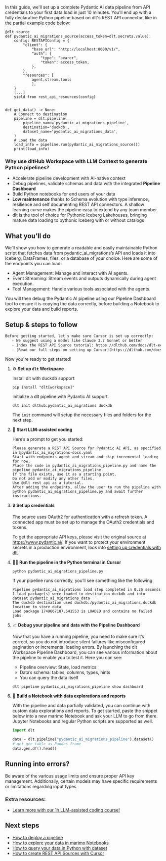 In this guide, we'll set up a complete Pydantic AI data pipeline from API credentials to your first data load in just 10 minutes. You'll end up with a fully declarative Python pipeline based on dlt's REST API connector, like in the partial example code below:

```python-outcome
@dlt.source
def pydantic_ai_migrations_source(access_token=dlt.secrets.value):
    config: RESTAPIConfig = {
        "client": {
            "base_url": "http://localhost:8000/v1/",
            "auth": {
                "type": "bearer",
                "token": access_token,
            },
        },
        "resources": [
            agent,stream,tools
            ],
    }
    [...]
    yield from rest_api_resources(config)


def get_data() -> None:
    # Connect to destination
    pipeline = dlt.pipeline(
        pipeline_name='pydantic_ai_migrations_pipeline',
        destination='duckdb',
        dataset_name='pydantic_ai_migrations_data', 
    )
    # Load the data
    load_info = pipeline.run(pydantic_ai_migrations_source())
    print(load_info) 
```

### Why use dltHub Workspace with LLM Context to generate Python pipelines?

- Accelerate pipeline development with AI-native context
- Debug pipelines, validate schemas and data with the integrated **Pipeline Dashboard**
- Build Python notebooks for end users of your data
- **Low maintenance** thanks to Schema evolution with type inference, resilience and self documenting REST API connectors. A shallow learning curve makes the pipeline easy to extend by any team member
- dlt is the tool of choice for Pythonic Iceberg Lakehouses, bringing mature data loading to pythonic Iceberg with or without catalogs

## What you’ll do

We’ll show you how to generate a readable and easily maintainable Python script that fetches data from pydantic_ai_migrations’s API and loads it into Iceberg, DataFrames, files, or a database of your choice. Here are some of the endpoints you can load:

- Agent Management: Manage and interact with AI agents.
- Event Streaming: Stream events and outputs dynamically during agent execution.
- Tool Management: Handle various tools associated with the agents.

You will then debug the Pydantic AI pipeline using our Pipeline Dashboard tool to ensure it is copying the data correctly, before building a Notebook to explore your data and build reports.

## Setup & steps to follow

```default
Before getting started, let's make sure Cursor is set up correctly:
   - We suggest using a model like Claude 3.7 Sonnet or better
   - Index the REST API Source tutorial: https://dlthub.com/docs/dlt-ecosystem/verified-sources/rest_api/ and add it to context as **@dlt rest api**
   - [Read our full steps on setting up Cursor](https://dlthub.com/docs/dlt-ecosystem/llm-tooling/cursor-restapi#23-configuring-cursor-with-documentation)
```

Now you're ready to get started!

1. ⚙️ **Set up `dlt` Workspace**
    
    Install dlt with duckdb support:
    ```shell
    pip install "dlt[workspace]"
    ```

    Initialize a dlt pipeline with Pydantic AI support.
    ```shell
    dlt init dlthub:pydantic_ai_migrations duckdb
    ```

    The `init` command will setup the necessary files and folders for the next step.
    
2. 🤠 **Start LLM-assisted coding**
    
    Here’s a prompt to get you started:
    
    ```prompt
    Please generate a REST API Source for Pydantic AI API, as specified in @pydantic_ai_migrations-docs.yaml 
    Start with endpoints agent and stream and skip incremental loading for now. 
    Place the code in pydantic_ai_migrations_pipeline.py and name the pipeline pydantic_ai_migrations_pipeline. 
    If the file exists, use it as a starting point. 
    Do not add or modify any other files. 
    Use @dlt rest api as a tutorial. 
    After adding the endpoints, allow the user to run the pipeline with python pydantic_ai_migrations_pipeline.py and await further instructions.
    ```

    
3. 🔒 **Set up credentials** 
    
    The source uses OAuth2 for authentication with a refresh token. A connected app must be set up to manage the OAuth2 credentials and tokens.
    
    To get the appropriate API keys, please visit the original source at https://www.pydantic.ai/.
    If you want to protect your environment secrets in a production environment, look into [setting up credentials with dlt](https://dlthub.com/docs/walkthroughs/add_credentials).
    
4. 🏃‍♀️ **Run the pipeline in the Python terminal in Cursor**
    
    ```shell
    python pydantic_ai_migrations_pipeline.py
    ```
    
    If your pipeline runs correctly, you’ll see something like the following:
    
    ```shell
    Pipeline pydantic_ai_migrations load step completed in 0.26 seconds
    1 load package(s) were loaded to destination duckdb and into dataset pydantic_ai_migrations_data
    The duckdb destination used duckdb:/pydantic_ai_migrations.duckdb location to store data
    Load package 1749667187.541553 is LOADED and contains no failed jobs
    ```
    
5. 📈 **Debug your pipeline and data with the Pipeline Dashboard**

    Now that you have a running pipeline, you need to make sure it’s correct, so you do not introduce silent failures like misconfigured pagination or incremental loading errors. By launching the dlt Workspace Pipeline Dashboard, you can see various information about the pipeline to enable you to test it. Here you can see:
    - Pipeline overview: State, load metrics
    - Data’s schema: tables, columns, types, hints
    - You can query the data itself
    
    ```shell
    dlt pipeline pydantic_ai_migrations_pipeline show dashboard
    ```
    
6. 🐍 **Build a Notebook with data explorations and reports**

    With the pipeline and data partially validated, you can continue with custom data explorations and reports. To get started, paste the snippet below into a new marimo Notebook and ask your LLM to go from there. Jupyter Notebooks and regular Python scripts are supported as well.

    
    ```python
    import dlt

   data = dlt.pipeline("pydantic_ai_migrations_pipeline").dataset()
   # get gen table as Pandas frame
   data.gen.df().head()
    ```

## Running into errors?

Be aware of the various usage limits and ensure proper API key management. Additionally, certain models may have specific requirements or limitations regarding input types.

### Extra resources:

- [Learn more with our 1h LLM-assisted coding course!](https://www.youtube.com/watch?v=GGid70rnJuM)

## Next steps

- [How to deploy a pipeline](https://dlthub.com/docs/walkthroughs/deploy-a-pipeline)
- [How to explore your data in marimo Notebooks](https://dlthub.com/docs/general-usage/dataset-access/marimo)
- [How to query your data in Python with dataset](https://dlthub.com/docs/general-usage/dataset-access/dataset)
- [How to create REST API Sources with Cursor](https://dlthub.com/docs/dlt-ecosystem/llm-tooling/cursor-restapi)
